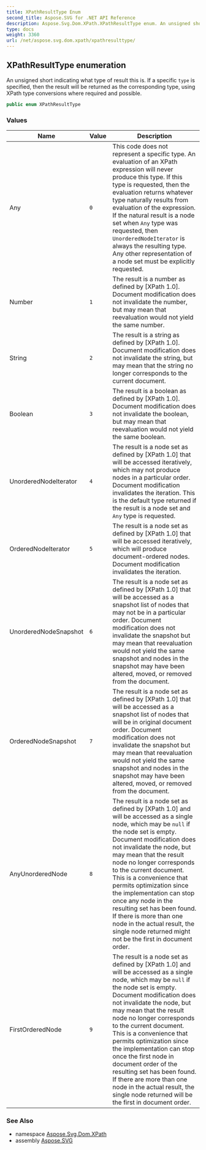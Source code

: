 ```yaml
---
title: XPathResultType Enum
second_title: Aspose.SVG for .NET API Reference
description: Aspose.Svg.Dom.XPath.XPathResultType enum. An unsigned short indicating what type of result this is. If a specific type is specified then the result will be returned as the corresponding type using XPath type conversions where required and possible
type: docs
weight: 3360
url: /net/aspose.svg.dom.xpath/xpathresulttype/
---
```

## XPathResultType enumeration

An unsigned short indicating what type of result this is. If a specific `type` is specified, then the result will be returned as the corresponding type, using XPath type conversions where required and possible.

```csharp
public enum XPathResultType
```

### Values

| Name | Value | Description |
| --- | --- | --- |
| Any | `0` | This code does not represent a specific type. An evaluation of an XPath expression will never produce this type. If this type is requested, then the evaluation returns whatever type naturally results from evaluation of the expression. If the natural result is a node set when `Any` type was requested, then `UnorderedNodeIterator` is always the resulting type. Any other representation of a node set must be explicitly requested. |
| Number | `1` | The result is a number as defined by [XPath 1.0]. Document modification does not invalidate the number, but may mean that reevaluation would not yield the same number. |
| String | `2` | The result is a string as defined by [XPath 1.0]. Document modification does not invalidate the string, but may mean that the string no longer corresponds to the current document. |
| Boolean | `3` | The result is a boolean as defined by [XPath 1.0]. Document modification does not invalidate the boolean, but may mean that reevaluation would not yield the same boolean. |
| UnorderedNodeIterator | `4` | The result is a node set as defined by [XPath 1.0] that will be accessed iteratively, which may not produce nodes in a particular order. Document modification invalidates the iteration. This is the default type returned if the result is a node set and `Any` type is requested. |
| OrderedNodeIterator | `5` | The result is a node set as defined by [XPath 1.0] that will be accessed iteratively, which will produce document-ordered nodes. Document modification invalidates the iteration. |
| UnorderedNodeSnapshot | `6` | The result is a node set as defined by [XPath 1.0] that will be accessed as a snapshot list of nodes that may not be in a particular order. Document modification does not invalidate the snapshot but may mean that reevaluation would not yield the same snapshot and nodes in the snapshot may have been altered, moved, or removed from the document. |
| OrderedNodeSnapshot | `7` | The result is a node set as defined by [XPath 1.0] that will be accessed as a snapshot list of nodes that will be in original document order. Document modification does not invalidate the snapshot but may mean that reevaluation would not yield the same snapshot and nodes in the snapshot may have been altered, moved, or removed from the document. |
| AnyUnorderedNode | `8` | The result is a node set as defined by [XPath 1.0] and will be accessed as a single node, which may be `null` if the node set is empty. Document modification does not invalidate the node, but may mean that the result node no longer corresponds to the current document. This is a convenience that permits optimization since the implementation can stop once any node in the resulting set has been found. If there is more than one node in the actual result, the single node returned might not be the first in document order. |
| FirstOrderedNode | `9` | The result is a node set as defined by [XPath 1.0] and will be accessed as a single node, which may be `null` if the node set is empty. Document modification does not invalidate the node, but may mean that the result node no longer corresponds to the current document. This is a convenience that permits optimization since the implementation can stop once the first node in document order of the resulting set has been found. If there are more than one node in the actual result, the single node returned will be the first in document order. |

### See Also

* namespace [Aspose.Svg.Dom.XPath](../../aspose.svg.dom.xpath/)
* assembly [Aspose.SVG](../../)

